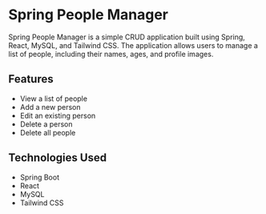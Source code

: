 # Spring People Manager

Spring People Manager is a simple CRUD application built using Spring, React, MySQL, and Tailwind CSS. The application allows users to manage a list of people, including their names, ages, and profile images.

## Features

- View a list of people
- Add a new person
- Edit an existing person
- Delete a person
- Delete all people

## Technologies Used

- Spring Boot
- React
- MySQL
- Tailwind CSS
